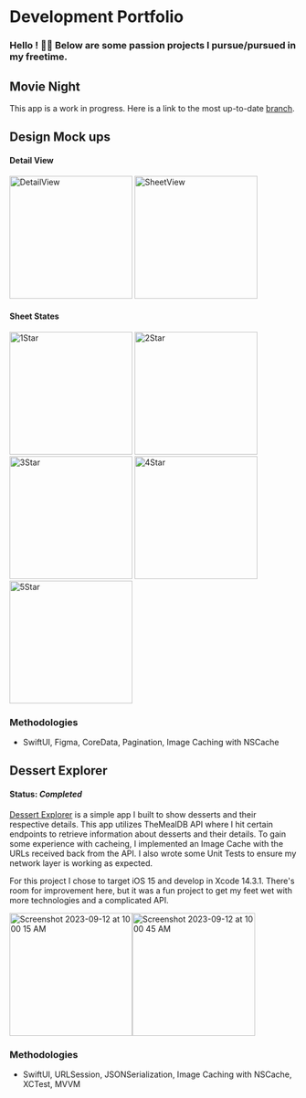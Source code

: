 # Development Portfolio
### Hello ! 🙋‍♂️ Below are some passion projects I pursue/pursued in my freetime.

## Movie Night
This app is a work in progress. Here is a link to the most up-to-date [branch](https://github.com/boone5/MovieNight/tree/feature-temp/MovieNight).

## Design Mock ups

#### Detail View
<img width="215" alt="DetailView" src="https://github.com/boone5/Dev-Portfolio/assets/67722664/b90463f0-3f62-46f0-aabb-66e00d2e9a25">
<img width="215" alt="SheetView" src="https://github.com/boone5/Dev-Portfolio/assets/67722664/6ff3e808-e3c3-427f-87d3-baf2013f6cbc">

#### Sheet States

<img width="215" alt="1Star" src="https://github.com/boone5/Dev-Portfolio/assets/67722664/b4e72738-2c84-44a9-b7cd-556e69a85246">
<img width="215" alt="2Star" src="https://github.com/boone5/Dev-Portfolio/assets/67722664/8dc37a18-beca-4eb6-be40-531379d6b914">
<img width="215" alt="3Star" src="https://github.com/boone5/Dev-Portfolio/assets/67722664/1265eb1d-c149-4cef-a327-7a75a8ad97e9">
<img width="215" alt="4Star" src="https://github.com/boone5/Dev-Portfolio/assets/67722664/f1b41a3a-d7a9-4e77-ba3c-6cef01c5e0f0">
<img width="215" alt="5Star" src="https://github.com/boone5/Dev-Portfolio/assets/67722664/db1823ba-ef7c-4d3e-88b2-3e18e3919690">

### Methodologies
- SwiftUI, Figma, CoreData, Pagination, Image Caching with NSCache

## Dessert Explorer

#### Status: _Completed_

[Dessert Explorer](https://github.com/boone5/Dessert_Explorer) is a simple app I built to show desserts and their respective details. This app utilizes TheMealDB API where I hit certain endpoints to retrieve information about desserts and their details. To gain some experience with cacheing, I implemented an Image Cache with the URLs received back from the API. I also wrote some Unit Tests to ensure my network layer is working as expected.

For this project I chose to target iOS 15 and develop in Xcode 14.3.1. There's room for improvement here, but it was a fun project to get my feet wet with more technologies and a complicated API.

<img width="215" alt="Screenshot 2023-09-12 at 10 00 15 AM" src="https://github.com/boone5/Dev-Portfolio/assets/67722664/12e054b8-539b-4136-a108-5be0c82f7c77"><img width="215" alt="Screenshot 2023-09-12 at 10 00 45 AM" src="https://github.com/boone5/Dev-Portfolio/assets/67722664/329f10f8-66aa-4f1e-ac84-7f5d31a0f39d">

### Methodologies
- SwiftUI, URLSession, JSONSerialization, Image Caching with NSCache, XCTest, MVVM

<!--## Rocket League App

#### Status: _Abandoned_ 😳

This is an app based off one of my favorite games (Rocket League) that I actually got pretty good at and played at a semi-professional level in college! 🚀

I approached this as a passion project and built out a surface level app with mocked data from the designs I created in Figma. Unfortnuately, it turned into a lot of hoops to jump through to gain API access to their data so I haulted development 😞 One new technology I got experience with was Xcodegen and YML to help with building my project between multiple branches. Was fun to build out and design while it lasted!

#### Figma
<img width="215" alt="Screenshot 2023-09-12 at 9 47 13 AM" src="https://github.com/boone5/Dev-Portfolio/assets/67722664/ae4efc2d-9a3c-466d-b7ae-a8e33ba8dddb"><img width="648" alt="Screenshot 2023-09-12 at 9 47 07 AM" src="https://github.com/boone5/Dev-Portfolio/assets/67722664/759b069d-0355-4810-94c2-eaf84307b47f">

#### iOS 
<img width="215" alt="Screenshot 2023-09-12 at 9 45 44 AM" src="https://github.com/boone5/Dev-Portfolio/assets/67722664/82a41ad0-2373-4f16-8f3f-237926799201"><img width="223" alt="Screenshot 2023-09-12 at 9 45 56 AM" src="https://github.com/boone5/Dev-Portfolio/assets/67722664/49cca244-ad40-46c5-ba95-d7b3ce1d1b05">

### Technologies
- SwiftUI
- Figma
- YML
- Xcodegen
-->
